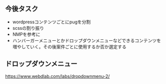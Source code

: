 ## 今後タスク
- wordpressコンテンツごとにpugを分割 
- scssの割り振り
- NMPを参考に
- ハンバーガーメニューとかドロップダウンメニューなどできるコンテンツを増やしていく。その後案件ごとに使用するか否か選定する

## ドロップダウンメニュー
https://www.webdlab.com/labs/dropdownmenu-2/

